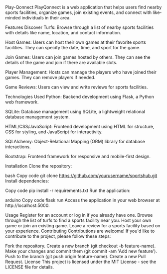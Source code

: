 Play-Qonnect
PlayQonnect is a web application that helps users find nearby sports facilities, organize games, join existing events, and connect with like-minded individuals in their area.

Features
Discover Turfs: Browse through a list of nearby sports facilities with details like name, location, and contact information.

Host Games: Users can host their own games at their favorite sports facilities. They can specify the date, time, and sport for the game.

Join Games: Users can join games hosted by others. They can see the details of the game and join if there are available slots.

Player Management: Hosts can manage the players who have joined their games. They can remove players if needed.

Game Reviews: Users can view and write reviews for sports facilities.

Technologies Used
Python: Backend development using Flask, a Python web framework.

SQLite: Database management using SQLite, a lightweight relational database management system.

HTML/CSS/JavaScript: Frontend development using HTML for structure, CSS for styling, and JavaScript for interactivity.

SQLAlchemy: Object-Relational Mapping (ORM) library for database interactions.

Bootstrap: Frontend framework for responsive and mobile-first design.

Installation
Clone the repository:

bash
Copy code
git clone https://github.com/yourusername/sportshub.git
Install dependencies:

Copy code
pip install -r requirements.txt
Run the application:

arduino
Copy code
flask run
Access the application in your web browser at http://localhost:5000.

Usage
Register for an account or log in if you already have one.
Browse through the list of turfs to find a sports facility near you.
Host your own game or join an existing game.
Leave a review for a sports facility based on your experience.
Contributing
Contributions are welcome! If you'd like to contribute to the project, please follow these steps:

Fork the repository.
Create a new branch (git checkout -b feature-name).
Make your changes and commit them (git commit -am 'Add new feature').
Push to the branch (git push origin feature-name).
Create a new Pull Request.
License
This project is licensed under the MIT License - see the LICENSE file for details.